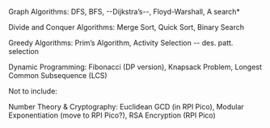 

Graph Algorithms:  DFS, BFS, --Dijkstra’s--, Floyd-Warshall, A search*

Divide and Conquer Algorithms: Merge Sort, Quick Sort, Binary Search

Greedy Algorithms: Prim’s Algorithm, Activity Selection -- des. patt. selection

Dynamic Programming: Fibonacci (DP version), Knapsack Problem, Longest Common Subsequence (LCS)



Not to include:

Number Theory & Cryptography:  Euclidean GCD (in RPI Pico), Modular Exponentiation (move to RPI Pico?), RSA Encryption (RPI Pico)

